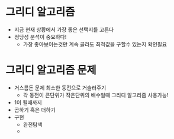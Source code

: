 # 그리디 알고리즘
- 지금 현재 상황에서 가장 좋은 선택지를 고른다
- 정당성 분석이 중요하다!
  - 가장 좋아보이는것만 계속 골라도 최척값을 구할수 있는지 확인필요
  
# 그리디 알고리즘 문제 
  - 거스름돈 문제 최소한 동전으로 거슬러주기
    - 각 동전이 큰단위가 작은단위의 배수일때  그리디 알고리즘 사용가능!
  - 1이 될때까지
  - 곱하기 혹은 더하기
  - 구현
    - 완전탐색
    - 
  